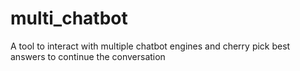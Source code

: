 # multi_chatbot
A tool to interact with multiple chatbot engines and cherry pick best answers to continue the conversation
